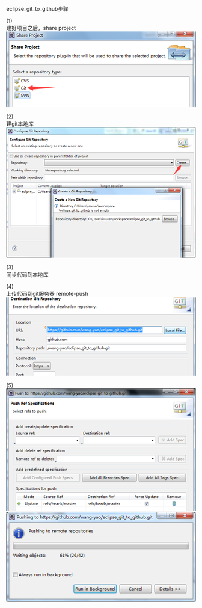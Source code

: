 eclipse_git_to_github步骤<br />

(1)<br />
建好项目之后，share project<br />
![](https://github.com/wang-yao/eclipse_git_to_github/blob/master/QQ%E6%88%AA%E5%9B%BE20160617131107.png)<br />

(2)<br />
建git本地库<br />
![](https://github.com/wang-yao/eclipse_git_to_github/blob/master/QQ%E6%88%AA%E5%9B%BE20160617131206.png)<br />

(3)<br />
同步代码到本地库<br />

(4)<br />
上传代码到git服务器 remote-push<br />
![](https://github.com/wang-yao/eclipse_git_to_github/blob/master/QQ%E6%88%AA%E5%9B%BE20160617131508.png)<br />

(5)<br />
![](https://github.com/wang-yao/eclipse_git_to_github/blob/master/QQ%E6%88%AA%E5%9B%BE20160617131544.png)<br />
![](https://github.com/wang-yao/eclipse_git_to_github/blob/master/QQ%E6%88%AA%E5%9B%BE20160617131556.png)
